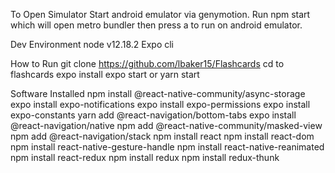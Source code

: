To Open Simulator
Start android emulator via genymotion. Run npm start which will open metro bundler then press a to run on android emulator.

Dev Environment
node v12.18.2
Expo cli

How to Run
git clone https://github.com/lbaker15/Flashcards
cd to flashcards
expo install
expo start or yarn start

Software Installed
npm install @react-native-community/async-storage
expo install expo-notifications
expo install expo-permissions
expo install expo-constants
yarn add @react-navigation/bottom-tabs
expo install @react-navigation/native
npm add @react-native-community/masked-view
npm add @react-navigation/stack
npm install react
npm install react-dom
npm install react-native-gesture-handle
npm install react-native-reanimated
npm install react-redux
npm install redux
npm install redux-thunk

